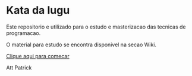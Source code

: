 # Kata da Iugu

Este repositorio e utilizado para o estudo e masterizacao das tecnicas de programacao.

O material para estudo se encontra disponivel na secao Wiki.

[Clique aqui para comecar](https://github.com/pnegri/IuguKata/wiki)

Att
Patrick
